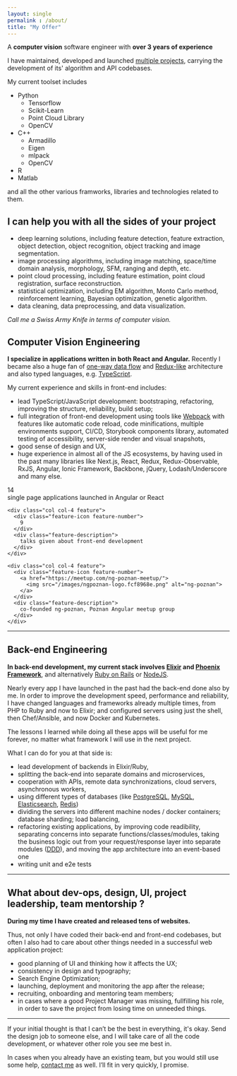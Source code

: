 ```yaml
---
layout: single
permalink : /about/
title: "My Offer"
---
```

A **computer vision** software engineer with **over 3 years of experience**

I have maintained, developed and launched [multiple projects](), carrying the development of its' algorithm and API codebases.

My current toolset includes
- Python
	- Tensorflow
	- Scikit-Learn
	- Point Cloud Library
	- OpenCV
- C++
	- Armadillo
	- Eigen
	- mlpack
	- OpenCV
- R
- Matlab

and all the other various framworks, libraries and technologies related to them.

## I can help you with all the sides of your project
- deep learning solutions, including feature detection, feature extraction, object detection, object recognition, object tracking and image segmentation.
- image processing algorithms, including image matching, space/time domain analysis, morphology, SFM, ranging and depth, etc.
- point cloud processing, including feature estimation, point cloud registration, surface reconstruction.
- statistical optimization, including EM algorithm, Monto Carlo method, reinforcement learning, Bayesian optimization, genetic algorithm.
- data cleaning, data preprocessing, and data visualization.

*Call me a Swiss Army Knife in terms of computer vision.*

## <i class="fa fa-edit"></i> Computer Vision Engineering

  <p>
    <strong>I specialize in applications written in both React and Angular.</strong>
    Recently I became also a huge fan of
    <a href="https://jtom.me/talks/make-your-components-pure-and-dumb-and-composable.pdf" target="_blank">one-way data flow</a>
    and
    <a href="https://medium.com/@jtomaszewski/handling-asynchronous-actions-in-redux-86724ed87c6c" target="_blank">Redux-like</a>
    architecture and also typed languages, e.g.
    <a href="https://medium.com/@jtomaszewski/why-typescript-is-the-best-way-to-write-front-end-in-2019-feb855f9b164" target="_blank">TypeScript</a>.
  </p>

  <p>
    My current experience and skills in front-end includes:
  </p>
  <ul>
    <li>
      lead TypeScript/JavaScript development: bootstraping, refactoring,
      improving the structure, reliability, build setup;
    </li>
    <li>
      full integration of front-end development using tools like
      <a href="https://webpack.js.org/" rel="nofollow">Webpack</a> with features
      like automatic code reload, code minifications, multiple environments
      support, CI/CD, Storybook components library, automated testing of
      accessibility, server-side render and visual snapshots,
    </li>
    <li>
      good sense of design and UX,
    </li>
    <li>
      huge experience in almost all of the JS ecosystems, by having used in the
      past many libraries like Next.js, React, Redux, Redux-Observable, RxJS,
      Angular, Ionic Framework, Backbone, jQuery, Lodash/Underscore and many
      else.
    </li>
    <!-- <li>
      ... and even <strong>mobile app  development</strong> with the use of <a href="http://ionicframework.com/" rel="nofollow">Ionic Framework</a>.
      <br>
       With these, I can build a fully working native application for iOS and Android (both at once!) in Javascript in less than month.
       <br>
       <strong>You can already find some of my mobile applications in <a href="/portfolio/">my portfolio</a>.</strong>
    </li> -->
  </ul>

  <div class="row features">
    <div class="col col-4 feature">
      <div class="feature-icon feature-number">
        14
      </div>
      <div class="feature-description">
        single page applications launched in Angular or React
      </div>
    </div>

    <div class="col col-4 feature">
      <div class="feature-icon feature-number">
        9
      </div>
      <div class="feature-description">
        talks given about front-end development
      </div>
    </div>

    <div class="col col-4 feature">
      <div class="feature-icon feature-number">
        <a href="https://meetup.com/ng-poznan-meetup/">
          <img src="/images/ngpoznan-logo.fcf8968e.png" alt="ng-poznan">
        </a>
      </div>
      <div class="feature-description">
        co-founded ng-poznan, Poznan Angular meetup group
      </div>
    </div>
  </div>

  <hr>

  <h2 class="red">
    <i class="fa fa-code"></i>
    Back-end Engineering
  </h2>

  <p>
    <strong>In back-end development, my current stack involves
      <a href="http://elixir-lang.org/" rel="nofollow">Elixir</a> and
      <a href="http://phoenixframework.org/" rel="nofollow">Phoenix Framework</a></strong>, and alternatively
    <a href="http://rubyonrails.org/" rel="nofollow">Ruby on Rails</a> or
    <a href="https://nodejs.org/" rel="nofollow">NodeJS</a>.
  </p>
  <p>
    Nearly every app I have launched in the past had the back-end done also by
    me. In order to improve the development speed, performance and reliability,
    I have changed languages and frameworks already multiple times, from PHP to
    Ruby and now to Elixir; and configured servers using just the shell, then
    Chef/Ansible, and now Docker and Kubernetes.
  </p>
  <p>
    The lessons I learned while doing all these apps will be useful for me
    forever, no matter what framework I will use in the next project.
  </p>

  <p>
    What I can do for you at that side is:
  </p>

  <ul>
    <li>
      lead development of backends in Elixir/Ruby,
    </li>
    <li>
      splitting the back-end into separate domains and microservices,
    </li>
    <li>
      cooperation with APIs, remote data synchronizations, cloud servers,
      asynchronous workers,
    </li>
    <li>
      using different types of databases (like
      <a href="https://www.postgresql.org/" rel="nofollow">PostgreSQL</a>,
      <a href="https://www.mysql.com/" rel="nofollow">MySQL</a>,
      <a href="http://www.elasticsearch.org/" rel="nofollow">Elasticsearch</a>,
      <a href="http://redis.io/" rel="nofollow">Redis</a>)
    </li>
    <li>
      dividing the servers into different machine nodes / docker containers;
      database sharding; load balancing,
    </li>
    <li>
      refactoring existing applications, by improving code readibility,
      separating concerns into separate functions/classes/modules, taking the
      business logic out from your request/response layer into separate modules
      (<a href="https://en.wikipedia.org/wiki/Domain-driven_design" rel="nofollow">DDD</a>), and moving the app architecture into an event-based one
    </li>
    <li>
      writing unit and e2e tests
    </li>
  </ul>

  <hr>

  <h2 class="red">
    <i class="fa fa-terminal"></i>
    What about dev-ops, design, UI, project leadership, team mentorship ?
  </h2>

  <p>
    <strong>During my time I have created and released tens of websites.</strong>
  </p>

  <p>
    Thus, not only I have coded their back-end and front-end codebases, but
    often I also had to care about other things needed in a successful web
    application project:
  </p>

  <ul>
    <li>
      good planning of UI and thinking how it affects the UX;
    </li>
    <li>
      consistency in design and typography;
    </li>
    <li>
      Search Engine Optimization;
    </li>
    <li>
      launching, deployment and monitoring the app after the release;
    </li>
    <li>
      recruiting, onboarding and mentoring team members;
    </li>
    <li>
      in cases where a good Project Manager was missing, fullfilling his role,
      in order to save the project from losing time on unneeded things.
    </li>
  </ul>

  <hr>

  <p>
    If your initial thought is that I can’t be the best in everything, it's
    okay. Send the design job to someone else, and I will take care of all the
    code development, or whatever other role you see me best in.
  </p>

  <p>
    In cases when you already have an existing team, but you would still use
    some help, <a href="/contact/">contact me</a> as well.
    I’ll fit in very quickly, I promise.
  </p>
</div>